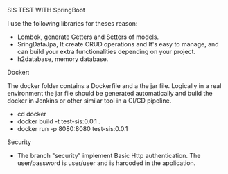 SIS TEST WITH SpringBoot

I use the following libraries for theses reason:
 - Lombok, generate Getters and Setters of models.
 - SringDataJpa, It create CRUD operations and It's easy to manage, and can build your extra functionalities depending on your project. 
 - h2database, memory database.

Docker:

The docker folder contains a Dockerfile and a the jar file. Logically in a real environment the jar file should be generated automatically and build the docker
in Jenkins or other similar tool in a CI/CD pipeline. 

- cd docker
- docker build -t test-sis:0.0.1 .
- docker run -p 8080:8080 test-sis:0.0.1

Security
- The branch "security" implement Basic Http authentication. The user/password is user/user and is harcoded in the application. 
